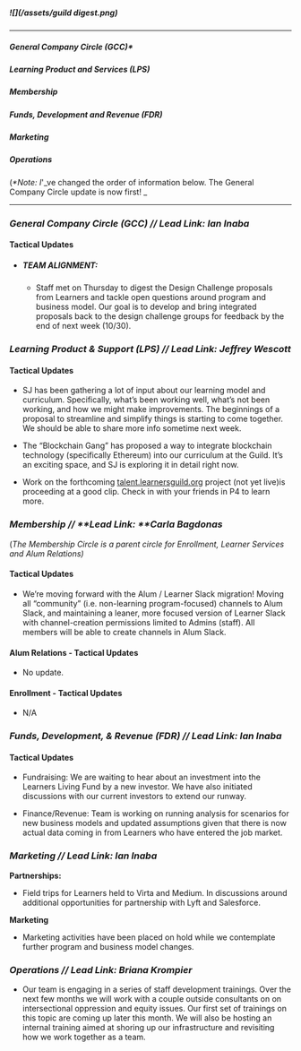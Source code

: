 ##### ![](/assets/guild digest.png)

---

##### General Company Circle \(GCC\)\*

##### Learning Product and Services \(LPS\)

##### Membership

##### Funds, Development and Revenue \(FDR\)

##### Marketing

##### Operations

\(_\*Note:_ _I_'_ve changed the order of information below. The General Company Circle update is now first! _

---

### _General Company Circle \(GCC\) // **Lead Link: Ian Inaba**_

#### Tactical Updates

* ##### TEAM ALIGNMENT:

  * Staff met on Thursday to digest the Design Challenge proposals from Learners and tackle open questions around program and business model. Our goal is to develop and bring integrated proposals back to the design challenge groups for feedback by the end of next week \(10/30\). 

### _Learning Product & Support \(LPS\) // **Lead Link: Jeffrey Wescott**_

#### Tactical Updates

* SJ has been gathering a lot of input about our learning model and curriculum. Specifically, what’s been working well, what’s not been working, and how we might make improvements. The beginnings of a proposal to streamline and simplify things is starting to come together. We should be able to share more info sometime next week.

* The “Blockchain Gang” has proposed a way to integrate blockchain technology \(specifically Ethereum\) into our curriculum at the Guild. It’s an exciting space, and SJ is exploring it in detail right now.

* Work on the forthcoming [talent.learnersguild.org](/talent.learnersguild.org) project \(not yet live\)is proceeding at a good clip. Check in with your friends in P4 to learn more.

### 

### _Membership // **Lead Link: **Carla Bagdonas_

\(_The Membership Circle is a parent circle for Enrollment, Learner Services and Alum Relations\)_

#### Tactical Updates

* We’re moving forward with the Alum / Learner Slack migration! Moving all “community” \(i.e. non-learning program-focused\) channels to Alum Slack, and maintaining a leaner, more focused version of Learner Slack with channel-creation permissions limited to Admins \(staff\). All members will be able to create channels in Alum Slack.

#### Alum Relations - Tactical Updates

* No update.

#### Enrollment - Tactical Updates

* N/A

### 

### _Funds, Development, & Revenue \(FDR\) // **Lead Link: Ian Inaba**_

#### Tactical Updates

* Fundraising: We are waiting to hear about an investment into the Learners Living Fund by a new investor. We have also initiated discussions with our current investors to extend our runway.

* Finance/Revenue: Team is working on running analysis for scenarios for new business models and updated assumptions given that there is now actual data coming in from Learners who have entered the job market.

### 

### _Marketing // L**ead Link: Ian Inaba**_

**Partnerships:**

* Field trips for Learners held to Virta and Medium. In discussions around additional opportunities for partnership with Lyft and Salesforce.

**Marketing**

* Marketing activities have been placed on hold while we contemplate further program and business model changes.

### 

### _Operations // **Lead Link: Briana Krompier**_

* Our team is engaging in a series of staff development trainings. Over the next few months we will work with a couple outside consultants on  on intersectional oppression and equity issues. Our first set of trainings on this topic are coming up later this month. We will also be hosting an internal training aimed at shoring up our infrastructure and revisiting how we work together as a team. 



